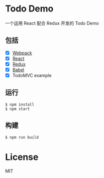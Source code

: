 
# Todo Demo

一个运用 React 配合 Redux 开发的 Todo Demo

## 包括

- [x] [Webpack](https://webpack.github.io)
- [x] [React](https://facebook.github.io/react/)
- [x] [Redux](https://github.com/reactjs/redux)
- [x] [Babel](https://babeljs.io/)
- [x] TodoMVC example

## 运行

```
$ npm install
$ npm start
```

## 构建

```
$ npm run build
```

# License

MIT
